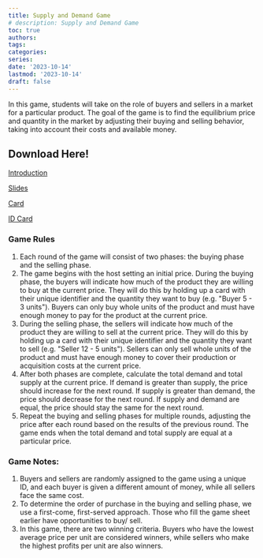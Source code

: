```yaml
---
title: Supply and Demand Game
# description: Supply and Demand Game
toc: true
authors:
tags:
categories:
series:
date: '2023-10-14'
lastmod: '2023-10-14'
draft: false
---
```


In this game, students will take on the role of buyers and sellers in a market for a particular product. The
goal of the game is to find the equilibrium price and quantity in the market by adjusting their buying and
selling behavior, taking into account their costs and available money.

<!--more-->

## Download Here!
[Introduction](https://KerrLyu.github.io/static/pdf/game1_intro.pdf) 

[Slides](https://KerrLyu.github.io/static/pdf/game1_slides.pdf) 

[Card](https://KerrLyu.github.io/static/pdf/game1_card.pdf)

[ID Card](https://KerrLyu.github.io/static/pdf/game1_ID_card.pdf)

### Game Rules

1. Each round of the game will consist of two phases: the buying phase and the selling phase.
2. The game begins with the host setting an initial price. During the buying phase, the buyers will indicate
how much of the product they are willing to buy at the current price. They will do this by holding up a
card with their unique identifier and the quantity they want to buy (e.g. "Buyer 5 - 3 units"). Buyers can
only buy whole units of the product and must have enough money to pay for the product at the current
price.
3. During the selling phase, the sellers will indicate how much of the product they are willing to sell at the
current price. They will do this by holding up a card with their unique identifier and the quantity they
want to sell (e.g. "Seller 12 - 5 units"). Sellers can only sell whole units of the product and must have
enough money to cover their production or acquisition costs at the current price.
4. After both phases are complete, calculate the total demand and total supply at the current price. If
demand is greater than supply, the price should increase for the next round. If supply is greater than
demand, the price should decrease for the next round. If supply and demand are equal, the price should
stay the same for the next round.
5. Repeat the buying and selling phases for multiple rounds, adjusting the price after each round based
on the results of the previous round. The game ends when the total demand and total supply are equal
at a particular price.

### Game Notes:

1. Buyers and sellers are randomly assigned to the game using a unique ID, and each buyer is given a
different amount of money, while all sellers face the same cost.
2. To determine the order of purchase in the buying and selling phase, we use a first-come, first-served
approach. Those who fill the game sheet earlier have opportunities to buy/ sell.
3. In this game, there are two winning criteria. Buyers who have the lowest average price per unit are
considered winners, while sellers who make the highest profits per unit are also winners.


